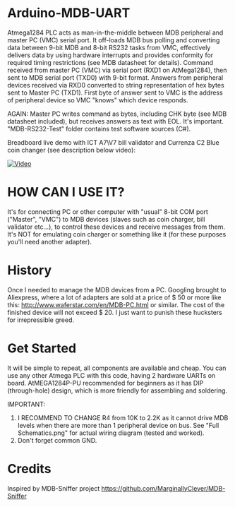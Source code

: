 # Arduino-MDB-UART
Atmega1284 PLC acts as man-in-the-middle between MDB peripheral and master PC (VMC) serial port. It off-loads MDB bus polling and converting data between 9-bit MDB and 8-bit RS232 tasks from VMC, effectively delivers data by using hardware interrupts and provides conformity for required timing restrictions (see MDB datasheet for details).
Command received from master PC (VMC) via serial port (RXD1 on AtMega1284), then sent to MDB serial port (TXD0) with 9-bit format.
Answers from peripheral devices received via RXD0 converted to string representation of hex bytes sent to Master PC (TXD1).
First byte of answer sent to VMC is the address of peripheral device so VMC "knows" which device responds.

AGAIN:
Master PC writes command as bytes, including CHK byte (see MDB datasheet included), but receives answers as text with EOL. It's important.
"MDB-RS232-Test" folder contains test software sources (C#).

Breadboard live demo with ICT A7\V7 bill validator and Currenza C2 Blue coin changer (see description below video):

[![Video](http://img.youtube.com/vi/YV8bc2hhqS0/0.jpg)](http://www.youtube.com/watch?v=YV8bc2hhqS0)

# HOW CAN I USE IT?
It's for connecting PC or other computer with "usual" 8-bit COM port ("Master", "VMC") to MDB devices (slaves such as coin charger, bill validator etc...), to control these devices and receive messages from them. It's NOT for emulating coin charger or something like it (for these purposes you'll need another adapter).

# History
Once I needed to manage the MDB devices from a PC. Googling brought to Aliexpress, where a lot of adapters are sold at a price of $ 50 or more like this: http://www.waferstar.com/en/MDB-PC.html or similar.
The cost of the finished device will not exceed $ 20. I just want to punish these hucksters for irrepressible greed.

# Get Started
It will be simple to repeat, all components are available and cheap.
You can use any other Atmega PLC with this code, having 2 hardware UARTs on board. AtMEGA1284P-PU recommended for beginners as it has DIP (through-hole) design, which is more friendly for assembling and soldering.

IMPORTANT:
1. I RECOMMEND TO CHANGE R4 from 10K to 2.2K as it cannot drive MDB levels when there are more than 1 peripheral device on bus. See "Full Schematics.png" for actual wiring diagram (tested and worked).
2. Don't forget common GND.

# Credits
Inspired by MDB-Sniffer project https://github.com/MarginallyClever/MDB-Sniffer
